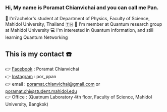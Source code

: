 ### Hi, My name is Poramat Chianvichai and you can call me Pan.

🏫 I'm ิachelor's student at Department of Physics, Faculty of Science, Mahidol University, Thailand 🇹🇭
🏢 I'm member at Quantum research group at Mahidol University
💻 I'm interested in Quantum information, and still learning Quantum Networking

## This is my contact ☎️

👉 [Facebook](https://www.facebook.com/profile.php?id=100001248298365/) : Poramat Chianvichai<br>
👉 [Instagram](https://www.instagram.com/por_ppan/) : por_ppan<br>
👉 email : poramat.chianvichai@gmail.com or poramat.chi@student.mahidol.edu<br>
👉 Office : (Quatnum Laboratory 4th floor, Faculty of Science, Mahidol University, Bangkok)<br>

<!---
PankidT/PankidT is a ✨ special ✨ repository because its `README.md` (this file) appears on your GitHub profile.
You can click the Preview link to take a look at your changes.
--->
